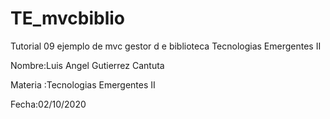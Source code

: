 # TE_mvcbiblio  
Tutorial 09 ejemplo de mvc gestor d e biblioteca  Tecnologias Emergentes II

Nombre:Luis Angel Gutierrez Cantuta

Materia :Tecnologias Emergentes II

Fecha:02/10/2020
